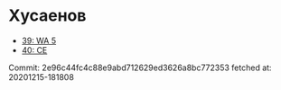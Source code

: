# Хусаенов
- [39: WA 5](39.md)
- [40: CE](40.md)

Commit: 2e96c44fc4c88e9abd712629ed3626a8bc772353
 fetched at: 20201215-181808
